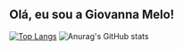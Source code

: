 ## Olá, eu sou a Giovanna Melo!
[![Top Langs](https://github-readme-stats.vercel.app/api/top-langs/?username=gimelow&layout=compact&theme=nightowl)](https://github.com/anuraghazra/github-readme-stats)
![Anurag's GitHub stats](https://github-readme-stats.vercel.app/api?username=gimelow&show_icons=true&theme=nightowl)
